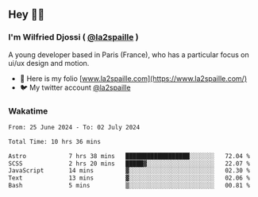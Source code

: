 ## Hey 👋🏾
### I'm Wilfried Djossi ( <a href="https://twitter.com/la2spaille/" target="_blank">@la2spaille</a> )
A young developer based in Paris (France), who has a particular focus on ui/ux design and motion.

- 🎨 Here is my folio [www.la2spaille.com](https://www.la2spaille.com/)
- 🐦 My twitter account [@la2spaille](https://twitter.com/la2spaille/)

### Wakatime
<!--START_SECTION:waka-->

```txt
From: 25 June 2024 - To: 02 July 2024

Total Time: 10 hrs 36 mins

Astro            7 hrs 38 mins   ██████████████████░░░░░░░   72.04 %
SCSS             2 hrs 20 mins   █████▓░░░░░░░░░░░░░░░░░░░   22.07 %
JavaScript       14 mins         ▓░░░░░░░░░░░░░░░░░░░░░░░░   02.30 %
Text             13 mins         ▓░░░░░░░░░░░░░░░░░░░░░░░░   02.06 %
Bash             5 mins          ▒░░░░░░░░░░░░░░░░░░░░░░░░   00.81 %
```

<!--END_SECTION:waka-->
<!--
**la2spaille/la2spaille** is a ✨ _special_ ✨ repository because its `README.md` (this file) appears on your GitHub profile.

Here are some ideas to get you started:

- 🔭 I’m currently working on ...
- 🌱 I’m currently learning ...
- 👯 I’m looking to collaborate on ...
- 🤔 I’m looking for help with ...
- 💬 Ask me about ...
- 📫 How to reach me: ...
- 😄 Pronouns: ...
- ⚡ Fun fact: ...
-->
